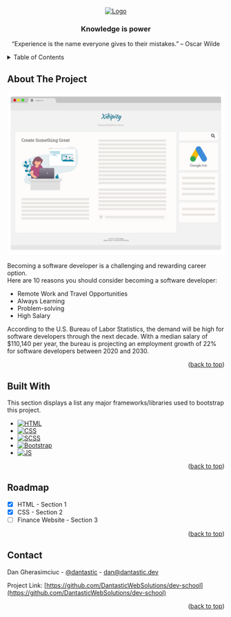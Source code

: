 <a name="readme-top"></a>

<!-- PROJECT LOGO -->
<br />
<div align="center">
  <a href="https://github.com/DantasticWebSolutions">
    <img src="https://cdn-icons-png.flaticon.com/512/1766/1766456.png" alt="Logo" width="80" height="80">
  </a>

  <h3 align="center">Knowledge is power</h3>

  <p align="center">
    “Experience is the name everyone gives to their mistakes.” – Oscar Wilde
  </p>
</div>



<!-- TABLE OF CONTENTS -->
<details>
  <summary>Table of Contents</summary>
  <ol>
    <li><a href="#about-the-project">About The Project</a></li>
    <li><a href="#built-with">Built With</a></li>
    <li><a href="#roadmap">Roadmap</a></li>
    <li><a href="#contact">Contact</a></li>
  </ol>
</details>



<!-- ABOUT THE PROJECT -->
## About The Project

[![Product Name Screen Shot][product-screenshot]](https://example.com)

Becoming a software developer is a challenging and rewarding career option. 
<br>
Here are 10 reasons you should consider becoming a software developer:
* Remote Work and Travel Opportunities
* Always Learning
* Problem-solving
* High Salary

According to the U.S. Bureau of Labor Statistics, the demand will be high for software developers through the next decade. With a median salary of $110,140 per year, the bureau is projecting an employment growth of 22% for software developers between 2020 and 2030.

<p align="right">(<a href="#readme-top">back to top</a>)</p>



## Built With

This section displays a list any major frameworks/libraries used to bootstrap this project.

* [![HTML][Html.com]][Html-url]
* [![CSS][CSS.com]][CSS-url]
* [![SCSS][SCSS.com]][SCSS-url]
* [![Bootstrap][Bootstrap.com]][Bootstrap-url]
* [![JS][JS.com]][JS-url]


<p align="right">(<a href="#readme-top">back to top</a>)</p>


<!-- ROADMAP -->
## Roadmap

- [x] HTML - Section 1
- [x] CSS - Section 2
- [ ] Finance Website - Section 3

<p align="right">(<a href="#readme-top">back to top</a>)</p>




<!-- CONTACT -->
## Contact

Dan Gherasimciuc - [@dantastic](https://www.linkedin.com/in/gherasimciuc) - dan@dantastic.dev

Project Link: [https://github.com/DantasticWebSolutions/dev-school](https://github.com/DantasticWebSolutions/dev-school)

<p align="right">(<a href="#readme-top">back to top</a>)</p>

<!-- MARKDOWN LINKS & IMAGES -->
<!-- https://www.markdownguide.org/basic-syntax/#reference-style-links -->
[contributors-shield]: https://img.shields.io/github/contributors/othneildrew/Best-README-Template.svg?style=for-the-badge
[contributors-url]: https://github.com/othneildrew/Best-README-Template/graphs/contributors
[forks-shield]: https://img.shields.io/github/forks/othneildrew/Best-README-Template.svg?style=for-the-badge
[forks-url]: https://github.com/othneildrew/Best-README-Template/network/members
[stars-shield]: https://img.shields.io/github/stars/othneildrew/Best-README-Template.svg?style=for-the-badge
[stars-url]: https://github.com/othneildrew/Best-README-Template/stargazers
[issues-shield]: https://img.shields.io/github/issues/othneildrew/Best-README-Template.svg?style=for-the-badge
[issues-url]: https://github.com/othneildrew/Best-README-Template/issues
[license-shield]: https://img.shields.io/github/license/othneildrew/Best-README-Template.svg?style=for-the-badge
[license-url]: https://github.com/othneildrew/Best-README-Template/blob/master/LICENSE.txt
[linkedin-shield]: https://img.shields.io/badge/-LinkedIn-black.svg?style=for-the-badge&logo=linkedin&colorB=555
[linkedin-url]: https://linkedin.com/in/othneildrew
[product-screenshot]: https://github.com/othneildrew/Best-README-Template/blob/master/images/screenshot.png
[Next.js]: https://img.shields.io/badge/next.js-000000?style=for-the-badge&logo=nextdotjs&logoColor=white
[Next-url]: https://nextjs.org/
[React.js]: https://img.shields.io/badge/React-20232A?style=for-the-badge&logo=react&logoColor=61DAFB
[React-url]: https://reactjs.org/

[Bootstrap.com]: https://img.shields.io/badge/Bootstrap-563D7C?style=for-the-badge&logo=bootstrap&logoColor=white
[Bootstrap-url]: https://getbootstrap.com
[Html.com]: https://img.shields.io/badge/-html-orange?style=for-the-badge&logo=bootstrap&logoColor=white
[Html-url]: https://html.com
[CSS.com]: https://img.shields.io/badge/-css-blue?style=for-the-badge&logo=bootstrap&logoColor=white
[CSS-url]: https://www.w3schools.com/css/default.asp
[SCSS.com]: https://img.shields.io/badge/-scss-pink?style=for-the-badge&logo=bootstrap&logoColor=white
[SCSS-url]: https://sass-lang.com
[JS.com]: https://img.shields.io/badge/-JavaScript-yellow?style=for-the-badge&logo=bootstrap&logoColor=white
[JS-url]: https://www.javascript.com


